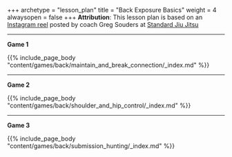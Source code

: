 +++ 
archetype = "lesson_plan" 
title = "Back Exposure Basics" 
weight = 4
alwaysopen = false 
+++
**Attribution**: This lesson plan is based on an [Instagram reel](https://www.instagram.com/reel/Czj8QyPJTNx) posted by coach Greg Souders at [Standard Jiu Jitsu](https://www.standardjiujitsu.com/)

---
**Game 1**

{{% include_page_body "content/games/back/maintain_and_break_connection/_index.md" %}}

---
**Game 2**

{{% include_page_body "content/games/back/shoulder_and_hip_control/_index.md" %}}

---
**Game 3**

{{% include_page_body "content/games/back/submission_hunting/_index.md" %}}